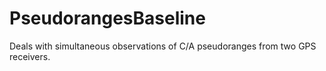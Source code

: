 # PseudorangesBaseline
Deals with simultaneous observations of C/A pseudoranges from two GPS receivers.
